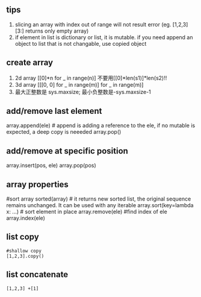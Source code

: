 ## tips
1. slicing an array with index out of range will not result error (eg. [1,2,3][3:] returns only empty array)
2. if element in list is dictionary or list, it is mutable. if you need append an object to list that is not changable, use copied object

## create array
1. 2d array
[[0]*n for _ in range(n)]
不要用[[0]*len(s1)]*len(s2)!!
2. 3d array
[[[0, 0] for _ in range(m)] for _ in range(m)]
3. 最大正整数是 sys.maxsize; 最小负整数是-sys.maxsize-1

## add/remove last element
array.append(ele) # append is adding a reference to the ele, if no mutable is expected, a deep copy is neeeded
array.pop()

## add/remove at specific position
array.insert(pos, ele)
array.pop(pos)

## array properties
#sort array
sorted(array) # it returns new sorted list, the original sequence remains unchanged. It can be used with any iterable
array.sort(key=lambda x: ...) # sort element in place
array.remove(ele)
#find index of ele
array.index(ele)

## list copy
```
#shallow copy
[1,2,3].copy()
```
## list concatenate
```
[1,2,3] +[1]
```

